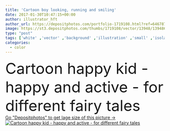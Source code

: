 ```yaml
---
title: 'Cartoon boy looking, running and smiling'
date: 2017-01-30T10:47:15+00:00
author: illustrator_hft
author_url: https://depositphotos.com/portfolio-1719108.html?ref=64678756
image: https://st3.depositphotos.com/thumbs/1719108/vector/13948/139486884/api_thumb_450.jpg?forcejpeg=true
type: "post"
tags: ['white' ,'vector' ,'background' ,'illustration' ,'small' ,'isolated' ,'happy' ,'art' ,'young' ,'smiling' ,'people' ,'cheerful' ,'portrait' ,'cute' ,'child' ,'little' ,'playful' ,'male' ,'boy' ,'cartoon' ,'childhood' ,'kid' ,'school' ,'drawing' ,'joyful' ,'learning' ,'looking' ,'clip' ,'page' ,'clipart' ,'sketch' ,'watching' ,'walk' ,'student' ,'teen' ,'backpack' ,'running' ,'tiling' ,'Sketching' ,'sketchbook' ,'clip art' ,'coloring page' ,'coloring book' ]
categories: 
  - color
---
```

<div aling="center">
            <font size="60"> Cartoon happy kid - happy and active - for different fairy tales</font>   
</div>
<div>
    <a href='https://st3.depositphotos.com/thumbs/1719108/vector/13948/139486884/api_thumb_450.jpg?forcejpeg=true?ref=64678756' target=_blank > Go "Depositphotos" to get lage size of this picture ->
        <img href='https://st3.depositphotos.com/thumbs/1719108/vector/13948/139486884/api_thumb_450.jpg?forcejpeg=true?ref=64678756' src='https://st3.depositphotos.com/1719108/13948/v/950/depositphotos_139486884-stock-illustration-cartoon-boy-looking-running-and.jpg?forcejpeg=true' alt='Cartoon happy kid - happy and active - for different fairy tales' >
    </a>
</div>
